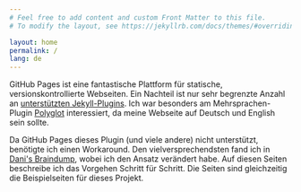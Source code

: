 ```yaml
---
# Feel free to add content and custom Front Matter to this file.
# To modify the layout, see https://jekyllrb.com/docs/themes/#overriding-theme-defaults

layout: home
permalink: /
lang: de
---
```

GitHub Pages ist eine fantastische Plattform für statische, versionskontrollierte Webseiten. Ein Nachteil ist nur sehr begrenzte Anzahl an [unterstützten Jekyll-Plugins](https://pages.github.com/versions/). Ich war besonders am Mehrsprachen-Plugin [Polyglot](https://github.com/untra/polyglot) interessiert, da meine Webseite auf Deutsch und English sein sollte.

Da GitHub Pages dieses Plugin (und viele andere) nicht unterstützt, benötigte ich einen Workaround. Den vielversprechendsten fand ich in [Dani's Braindump](https://tiefenauer.github.io/blog/gh-pages-plugins/), wobei ich den Ansatz verändert habe. Auf diesen Seiten beschreibe ich das Vorgehen Schritt für Schritt. Die Seiten sind gleichzeitig die Beispielseiten für dieses Projekt.
